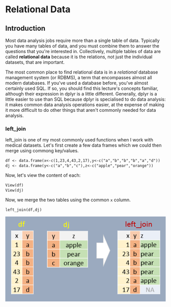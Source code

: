 # Relational Data

## Introduction

Most data analysis jobs require more than a single table of data. Typically you have many
tables of data, and you must combine them to answer the questions that you're interested in.
Collectively, multiple tables of data are called **relational data** because it is the
relations, not just the individual datasets, that are important.

The most common place to find relational data is in a _relational_ database management system
(or RDBMS), a term that encompasses almost all modern databases. If you've used a database
before, you've almost certainly used SQL. If so, you should find this lecture's concepts
familiar, although their expression in dplyr is a little different. Generally, dplyr is a little
easier to use than SQL because dplyr is specialised to do data analysis: it makes common data
analysis operations easier, at the expense of making it more difficult to do other things that
aren't commonly needed for data analysis.

### left\_join

left\_join is one of my most commonly used functions when I work with medical datasets.
Let's first create a few data frames which we could then merge using commong key/values.

```{r setup, message = FALSE}
df <- data.frame(x<-c(1,23,4,43,2,17),y<-c("a","b","b","b","a","d"))
dj <- data.frame(y<-c("a","b","c"),z<-c("apple","pear","orange"))
```

Now, let's view the content of each:

```{r}
View(df)
View(dj)
```

Now, we merge the two tables using the common `x` column.

```{r}
left_join(df,dj)
```

<img src="img/left_join.png" width="600">
